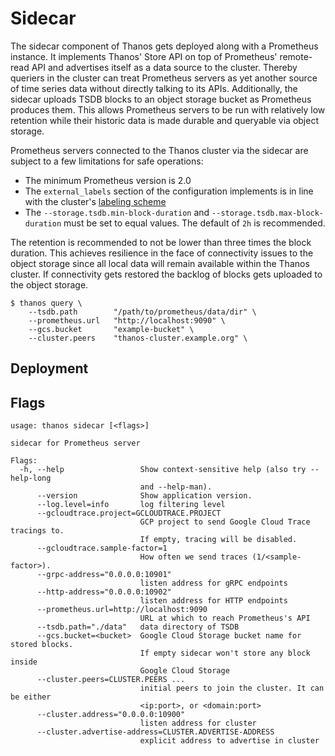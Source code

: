 # Sidecar

The sidecar component of Thanos gets deployed along with a Prometheus instance. It implements Thanos' Store API on top of Prometheus' remote-read API and advertises itself as a data source to the cluster. Thereby queriers in the cluster can treat Prometheus servers as yet another source of time series data without directly talking to its APIs.
Additionally, the sidecar uploads TSDB blocks to an object storage bucket as Prometheus produces them. This allows Prometheus servers to be run with relatively low retention while their historic data is made durable and queryable via object storage.

Prometheus servers connected to the Thanos cluster via the sidecar are subject to a few limitations for safe operations:

* The minimum Prometheus version is 2.0
* The `external_labels` section of the configuration implements is in line with the cluster's [labeling scheme](/docs-for-labeling-schemas)
* The `--storage.tsdb.min-block-duration` and `--storage.tsdb.max-block-duration` must be set to equal values. The default of `2h` is recommended.

The retention is recommended to not be lower than three times the block duration. This achieves resilience in the face of connectivity issues to the object storage since all local data will remain available within the Thanos cluster. If connectivity gets restored the backlog of blocks gets uploaded to the object storage.

```
$ thanos query \
    --tsdb.path        "/path/to/prometheus/data/dir" \
    --prometheus.url   "http://localhost:9090" \
    --gcs.bucket       "example-bucket" \
    --cluster.peers    "thanos-cluster.example.org" \
```

## Deployment

## Flags

[embedmd]:# (flags/sidecar.txt $)
```$
usage: thanos sidecar [<flags>]

sidecar for Prometheus server

Flags:
  -h, --help                 Show context-sensitive help (also try --help-long
                             and --help-man).
      --version              Show application version.
      --log.level=info       log filtering level
      --gcloudtrace.project=GCLOUDTRACE.PROJECT  
                             GCP project to send Google Cloud Trace tracings to.
                             If empty, tracing will be disabled.
      --gcloudtrace.sample-factor=1  
                             How often we send traces (1/<sample-factor>).
      --grpc-address="0.0.0.0:10901"  
                             listen address for gRPC endpoints
      --http-address="0.0.0.0:10902"  
                             listen address for HTTP endpoints
      --prometheus.url=http://localhost:9090  
                             URL at which to reach Prometheus's API
      --tsdb.path="./data"   data directory of TSDB
      --gcs.bucket=<bucket>  Google Cloud Storage bucket name for stored blocks.
                             If empty sidecar won't store any block inside
                             Google Cloud Storage
      --cluster.peers=CLUSTER.PEERS ...  
                             initial peers to join the cluster. It can be either
                             <ip:port>, or <domain:port>
      --cluster.address="0.0.0.0:10900"  
                             listen address for cluster
      --cluster.advertise-address=CLUSTER.ADVERTISE-ADDRESS  
                             explicit address to advertise in cluster

```
